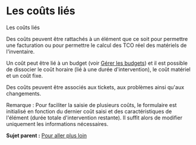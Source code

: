 Les coûts liés
==============

Les coûts liés

Des coûts peuvent être rattachés à un élément que ce soit pour permettre
une facturation ou pour permettre le calcul des TCO réel des matériels
de l'inventaire.

Un coût peut être lié à un budget (voir [Gérer les
budgets](management_budget.html "Les budgets sont gérés depuis le menu Gestion > Budgets"))
et il est possible de dissocier le coût horaire (lié à une durée
d'intervention), le coût matériel et un coût fixe.

Des coûts peuvent être associés aux tickets, aux problèmes ainsi qu'aux
changements.

Remarque : Pour faciliter la saisie de plusieurs coûts, le formulaire
est initialisé en fonction du dernier coût saisi et des caractéristiques
de l'élément (durée totale d'intervention restante). Il suffit alors de
modifier uniquement les informations nécessaires.

**Sujet parent :** [Pour aller plus
loin](../glpi/helpdesk_advanced.html "Pour aller plus loin")
